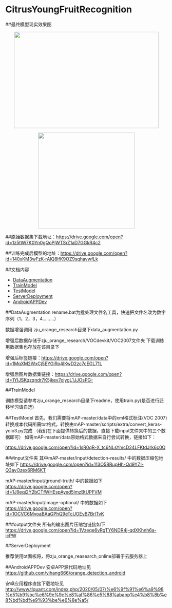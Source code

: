 # CitrusYoungFruitRecognition

##最终模型现实效果图
<p align="center">
  <img src="http://www.tlquant.com/wp-content/uploads/2020/05/1.png" width="450" height="300" />
</p>

<p align="center">
  <img src="http://www.tlquant.com/wp-content/uploads/2020/05/111111.png" height="300" />
</p>

##原始数据集下载地址：https://drive.google.com/open?id=1z5tWi7K0Yn0gQoPjWTSrZ1aD7GGkR4c2

##训练完成后模型的地址：https://drive.google.com/open?id=140xKM3wFzK-rAlQ8lfK9OZ9sqhavwfLk



##文档内容
- [DataAugmentation](#DataAugmentation)
- [TrainModel](#TrainModel)
- [TestModel](#TestModel)
- [ServerDeployment](#ServerDeployment)
- [AndroidAPPDev](#AndroidAPPDev)


##DataAugmentation
rename.bat为批处理文件名工具，快速把文件名改为数字序列（1，2，3，4.........）

数据增强调用 zju_orange_research目录下data_augmentation.py

增强后数据存储于zju_orange_research/VOCdevkit/VOC2007文件夹
下载训练用数据集也存放在该目录下

增强后标签链接：https://drive.google.com/open?id=1MqXM2WxCj5EYGiRo4IKwD2zc7cEGL71L

增强后图片数据集链接：https://drive.google.com/open?id=1YIJSKqzqndr7K5jkev7ojygL1JJOsPG-

##TrainModel

训练模型请参考zju_orange_research目录下readme，使用train.py(是否进行迁移学习请自选)

##TestModel
 首先，我们需要将mAP-master/data中的xml格式标注(VOC 2007)转换成本代码所需txt格式，转换由mAP-master/scripts/extra/convert_keras-yolo3.py完成
（我们在下面提供转换后的数据，直接下载input文件夹中的三个数据即可）
如需mAP-master/data原始格式数据来自行尝试转换，链接如下：

https://drive.google.com/open?id=1sR0qR-X_tc6NLsYmcD24LFKtdJrk6c0O

###input文件夹
其中mAP-master/input/detection-results/ 中的数据压缩包地址如下
https://drive.google.com/open?id=113O5BRupHh-Qd9YZI-Q3ayOzex6RM6KT

mAP-master/input/ground-truth/ 中的数据如下
https://drive.google.com/open?id=1J9eqj2Y2bCTfWHEspAyed5lmzBtUPFVM

mAP-master/input/image-optional/ 中的数据如下
https://drive.google.com/open?id=1OCVC6MvoaBAaGPhQ9eTcUOEvB7BrlTvK

###output文件夹
所有的输出图片压缩包链接如下
https://drive.google.com/open?id=1Vzeqe6vRgTY6NDR4j-qdXKhnh6a-icPW

##ServerDeployment

推荐使用bt面板将，将zju_orange_reasearch_online部署于云服务器上

##AndroidAPPDev
安卓APP源代码地址见
https://github.com/yihang666/orange_detection_android

安卓应用程序直接下载地址见
http://www.tlquant.com/index.php/2020/05/07/%e6%9f%91%e6%a9%98%e5%b9%bc%e6%9e%9c%e8%af%86%e5%88%abapp%e4%b8%8b%e8%bd%bd%e9%93%be%e6%8e%a5/
